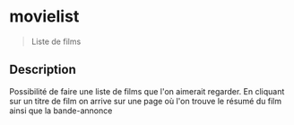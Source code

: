 # movielist

> Liste de films

## Description
Possibilité de faire une liste de films que l'on aimerait regarder.
En cliquant sur un titre de film on arrive sur une page où l'on trouve le résumé du film ainsi que la bande-annonce

